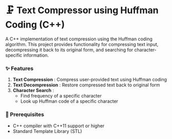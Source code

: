# 🗜️ Text Compressor using Huffman Coding (C++)

A C++ implementation of text compression using the Huffman coding algorithm. This project provides functionality for compressing text input, decompressing it back to its original form, and searching for character-specific information.

### ✨ Features

1. **Text Compression** : Compress user-provided text using Huffman coding  
2. **Text Decompression** : Restore compressed text back to original form  
3. **Character Search** : 
   - Find frequency of a specific character  
   - Look up Huffman code of a specific character  

### 🚀 Prerequisites

- C++ compiler with C++11 support or higher  
- Standard Template Library (STL)  
